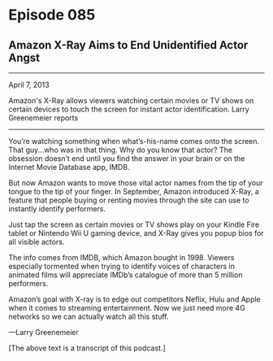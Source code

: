# Episode 085

## Amazon X-Ray Aims to End Unidentified Actor Angst

---

April 7, 2013

Amazon's X-Ray allows viewers watching certain movies or TV shows on certain devices to touch the screen for instant actor identification. Larry Greenemeier reports

---

You’re watching something when what’s-his-name comes onto the screen. That guy...who was in that thing. Why do you know that actor? The obsession doesn’t end until you find the answer in your brain or on the Internet Movie Database app, IMDB.

But now Amazon wants to move those vital actor names from the tip of your tongue to the tip of your finger. In September, Amazon introduced X-Ray, a feature that people buying or renting movies through the site can use to instantly identify performers.

Just tap the screen as certain movies or TV shows play on your Kindle Fire tablet or Nintendo Wii U gaming device, and X-Ray gives you popup bios for all visible actors.

The info comes from IMDB, which Amazon bought in 1998. Viewers especially tormented when trying to identify voices of characters in animated films will appreciate IMDb’s catalogue of more than 5 million performers.

Amazon’s goal with X-ray is to edge out competitors Neflix, Hulu and Apple when it comes to streaming entertainment. Now we just need more 4G networks so we can actually watch all this stuff.

—Larry Greenemeier

[The above text is a transcript of this podcast.]

